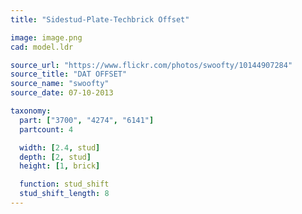 ```yaml
---
title: "Sidestud-Plate-Techbrick Offset"

image: image.png
cad: model.ldr

source_url: "https://www.flickr.com/photos/swoofty/10144907284"
source_title: "DAT OFFSET"
source_name: "swoofty"
source_date: 07-10-2013

taxonomy:
  part: ["3700", "4274", "6141"]
  partcount: 4

  width: [2.4, stud]
  depth: [2, stud]
  height: [1, brick]

  function: stud_shift
  stud_shift_length: 8
---
```

